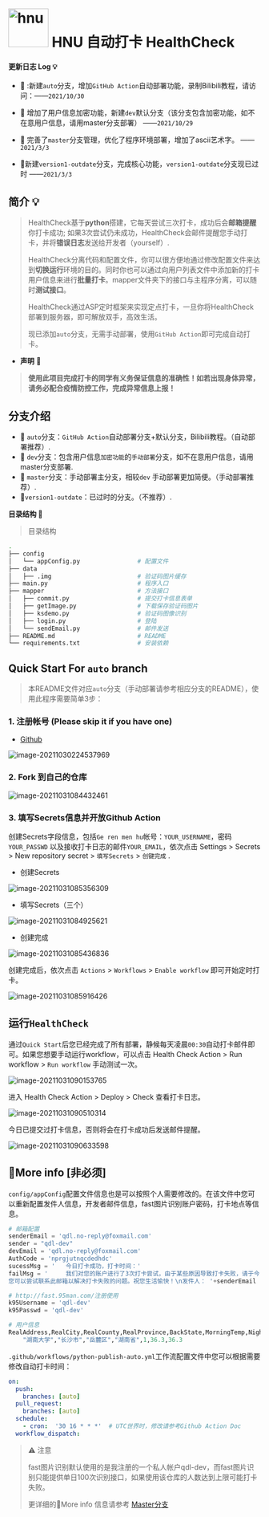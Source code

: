 # <img src="https://ss1.bdstatic.com/70cFvXSh_Q1YnxGkpoWK1HF6hhy/it/u=69948112,3892466283&fm=26&gp=0.jpg" alt="hnu" width = "80" height = "77" /> HNU 自动打卡 HealthCheck

#### 更新日志 Log :bulb:

- :100: :新建`auto`分支，增加`GitHub Action`自动部署功能，录制Bilibili教程，请访问：——`2021/10/30`

- :1st_place_medal: 增加了用户信息加密功能，新建`dev`默认分支（该分支包含加密功能，如不在意用户信息，请用master分支部署） ——`2021/10/29`

- :2nd_place_medal: 完善了`master`分支管理，优化了程序环境部署，增加了ascii艺术字。 					——`2021/3/3`

- :3rd_place_medal:新建`version1-outdate`分支，完成核心功能，`version1-outdate`分支现已过时 ——`2021/3/3`



## 简介 :bulb:

> HealthCheck基于**python**搭建，它每天尝试三次打卡，成功后会**邮箱提醒**你打卡成功; 如果3次尝试仍未成功，HealthCheck会邮件提醒您手动打卡，并将**错误日志**发送给开发者（yourself）.
>
> HealthCheck分离代码和配置文件，你可以很方便地通过修改配置文件来达到**切换运行**环境的目的。同时你也可以通过向用户列表文件中添加新的打卡用户信息来进行**批量打卡**。mapper文件夹下的接口与主程序分离，可以随时**测试接口**。
>
> HealthCheck通过ASP定时框架来实现定点打卡，一旦你将HealthCheck部署到服务器，即可解放双手，高效生活。
>
> 现已添加`auto`分支，无需手动部署，使用`GitHub Action`即可完成自动打卡。

- **声明** :triangular_flag_on_post:
> **使用此项目完成打卡的同学有义务保证信息的准确性！如若出现身体异常，请务必配合疫情防控工作，完成异常信息上报！**



## 分支介绍

- :100: `auto`分支：`GitHub Action`自动部署分支+默认分支，Bilibili教程。（自动部署推荐）.
- :1st_place_medal: `dev`分支：包含用户信息`加密功能`的`手动部署`分支，如不在意用户信息，请用master分支部署.
- :2nd_place_medal: `master`分支：手动部署主分支，相较`dev` 手动部署更加简便。（手动部署推荐）.
- :3rd_place_medal:`version1-outdate`：已过时的分支。（不推荐）.

**目录结构 :trident:**

>  目录结构
```zsh
.
├── config						
│   └── appConfig.py            	# 配置文件
├── data
│   ├── .img                    	# 验证码图片缓存
├── main.py                      	# 程序入口
├── mapper                       	# 方法接口
│   ├── commit.py               	# 提交打卡信息表单
│   ├── getImage.py             	# 下载保存验证码图片
│   ├── ksdemo.py               	# 验证码图像识别
│   ├── login.py                	# 登陆
│   └── sendEmail.py            	# 邮件发送
├── README.md                    	# README
└── requirements.txt             	# 安装依赖		
```



## Quick Start For `auto` branch

>  本README文件对应`auto`分支（手动部署请参考相应分支的README），使用此程序需要简单3步：

### 1. 注册帐号 (Please skip it if you have one)

- [Github](https://github.com)

![image-20211030224537969](https://i.loli.net/2021/10/30/BaYtk3RJwVP2DGT.png)

### 2. Fork 到自己的仓库

![image-20211031084432461](https://i.loli.net/2021/10/31/li5nkzh2xY89X7b.png)

### 3. 填写Secrets信息并开放Github Action

创建Secrets字段信息，包括`Ge ren men hu`帐号：`YOUR_USERNAME`，密码`YOUR_PASSWD` 以及接收打卡日志的邮件`YOUR_EMAIL`，依次点击 Settings >  Secrets > New repository secret > `填写Secrets` > `创键完成` .

- 创建Secrets

![image-20211031085356309](https://i.loli.net/2021/10/31/kWAUnS6fYwEc5qJ.png)

- 填写Secrets（三个）

![image-20211031084925621](https://i.loli.net/2021/10/31/Ic8i9we4ubEsOrv.png)

- 创建完成

![image-20211031085436836](https://i.loli.net/2021/10/31/Qh3fnYzRkSi4aqw.png)

创建完成后，依次点击 `Actions` > `Workflows` > `Enable workflow` 即可开始定时打卡。

![image-20211031085916426](https://i.loli.net/2021/10/31/QgDtFwcypI6oHBl.png)


## 运行`HealthCheck`

通过`Quick Start`后您已经完成了所有部署，静候每天凌晨`00:30`自动打卡邮件即可。如果您想要手动运行workflow，可以点击 Health Check Action > Run workflow > `Run workflow` 手动测试一次。

![image-20211031090153765](https://i.loli.net/2021/10/31/aDAgJOkIUWpMGeX.png)

进入 Health Check Action > Deploy > Check  查看打卡日志。

![image-20211031090510314](https://i.loli.net/2021/10/31/HGSTnQ1384iwdWK.png)

今日已提交过打卡信息，否则将会在打卡成功后发送邮件提醒。

![image-20211031090633598](https://i.loli.net/2021/10/31/hcqb469tTynVSOD.png)



## :ice_cream:More info [非必须]

`config/appConfig`配置文件信息也是可以按照个人需要修改的。在该文件中您可以重新配置发件人信息，开发者邮件信息，fast图片识别账户密码，打卡地点等信息。

```python
# 邮箱配置
senderEmail = 'qdl.no-reply@foxmail.com'
sender = "qdl-dev"
devEmail = 'qdl.no-reply@foxmail.com'
AuthCode = 'nprgjutnqcdedhdc'
sucessMsg = '   今日打卡成功，打卡时间：'
failMsg = '     我们对您的账户进行了3次打卡尝试，由于某些原因导致打卡失败，请于今日手动完成打卡。\
您可以尝试联系此邮箱以解决打卡失败的问题。祝您生活愉快！\n发件人： '+senderEmail                    # 格式无需调整

# http://fast.95man.com/注册使用
k95Username = 'qdl-dev'
k95Passwd = 'qdl-dev'

# 用户信息
RealAddress,RealCity,RealCounty,RealProvince,BackState,MorningTemp,NightTemp = \
	"湖南大学","长沙市","岳麓区","湖南省",1,36.3,36.3
```

`.github/workflows/python-publish-auto.yml`工作流配置文件中您可以根据需要修改自动打卡时间：

```yaml
on:
  push:
    branches: [auto]
  pull_request:
    branches: [auto]
  schedule:
    - cron:  '30 16 * * *'	# UTC世界时，修改请参考Github Action Doc
  workflow_dispatch:
```

> :warning: 注意
>
> fast图片识别默认使用的是我注册的一个私人帐户qdl-dev，而fast图片识别只能提供单日100次识别接口，如果使用该仓库的人数达到上限可能打卡失败。
>
> 更详细的:ice_cream:More info 信息请参考 [Master分支](https://github.com/qdl-dev/HealthCheck/tree/master)

